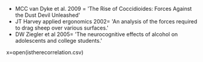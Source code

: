 * MCC van Dyke et al. 2009 = 'The Rise of Coccidioides: Forces Against the Dust Devil Unleashed' 
* JT Harvey applied ergonomics 2002= 'An analysis of the forces required to drag sheep over various surfaces.'
* DW Ziegler et al 2005= 'The neurocognitive effects of alcohol on adolescents and college students.'

x=open(istherecorrelation.csv)
